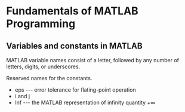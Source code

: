 
# Fundamentals of MATLAB Programming

## Variables and constants in MATLAB
MATLAB variable names consist of a letter, followed by any number of letters, digits, or underscores.  

Reserved names for the constants.
* eps --- error tolerance for flating-point operation
* i and j
* Inf --- the MATLAB representation of infinity quantity $+\infty$